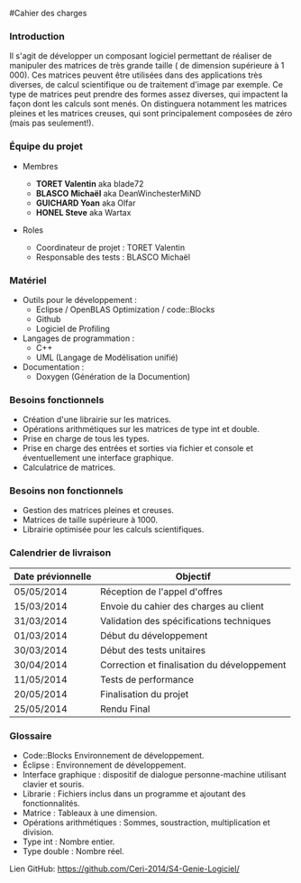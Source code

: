 #Cahier des charges 

### Introduction
Il s'agit de développer un composant logiciel permettant de réaliser de manipuler des matrices de très grande taille ( de dimension supérieure à 1 000). Ces matrices peuvent être utilisées dans des applications très diverses, de calcul scientifique ou de traitement d'image par exemple.
Ce type de matrices peut prendre des formes assez diverses, qui impactent la façon dont les calculs sont menés. On distinguera notamment les matrices pleines et les matrices creuses, qui sont principalement composées de zéro (mais pas seulement!).

### Équipe du projet
* Membres
  - **TORET Valentin** aka blade72
  - **BLASCO Michaël** aka DeanWinchesterMiND
  - **GUICHARD Yoan**  aka Olfar
  - **HONEL Steve**    aka Wartax

* Roles
  - Coordinateur de projet : TORET Valentin 
  - Responsable des tests :  BLASCO Michaël

### Matériel

   - Outils pour le développement :
      - Eclipse / OpenBLAS Optimization / code::Blocks
      - Github
      - Logiciel de Profiling
   - Langages de programmation : 
      - C++
      - UML (Langage de Modélisation unifié)
   - Documentation :
      - Doxygen (Génération de la Documention)
  
### Besoins fonctionnels
- Création d'une librairie sur les matrices.
- Opérations arithmétiques sur les matrices de type int et double.
- Prise en charge de tous les types.
- Prise en charge des entrées et sorties via fichier et console et éventuellement une interface graphique.
- Calculatrice de matrices.
  
### Besoins non fonctionnels
- Gestion des matrices pleines et creuses.
- Matrices de taille supérieure à 1000.
- Librairie optimisée pour les calculs scientifiques. 

### Calendrier de livraison

Date prévionnelle  |  Objectif
--------|------
05/05/2014  |   Réception de l'appel d'offres
15/03/2014  |   Envoie du cahier des charges au client
31/03/2014  |   Validation des spécifications techniques
01/03/2014  |   Début du développement
30/03/2014  |   Début des tests unitaires
30/04/2014  |   Correction et finalisation du développement
11/05/2014  |   Tests de performance
20/05/2014  |   Finalisation du projet
25/05/2014  |   Rendu Final


### Glossaire

- Code::Blocks Environnement de développement.
- Éclipse : Environnement de développement.
- Interface graphique : dispositif de dialogue personne-machine utilisant clavier et souris.
- Librarie : Fichiers inclus dans un programme et ajoutant des fonctionnalités.
- Matrice : Tableaux à une dimension.
- Opérations arithmétiques : Sommes, soustraction, multiplication et division.
- Type int : Nombre entier.
- Type double : Nombre réel.

Lien GitHub: https://github.com/Ceri-2014/S4-Genie-Logiciel/

